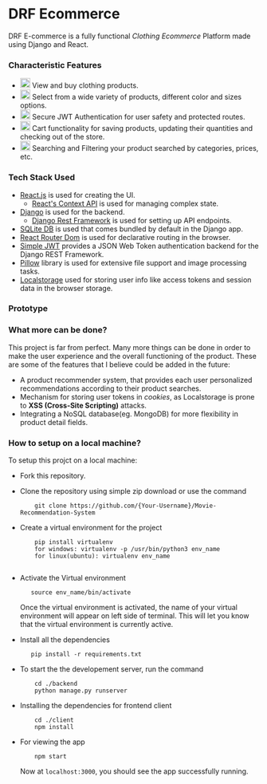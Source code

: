 # DRF Ecommerce
 
DRF E-commerce is a fully functional *Clothing Ecommerce* Platform made using Django and React.


### Characteristic Features

* <img src="https://img.icons8.com/ultraviolet/40/000000/shop.png" height = "20" width = "20"/> View and buy clothing products.
* <img src="https://img.icons8.com/ultraviolet/40/000000/color-dropper.png" height = "20" width = "20"/> Select from a wide variety of products, different color and sizes options.
* <img src="https://img.icons8.com/ultraviolet/40/000000/lock-2.png" height = "20" width = "20"/> Secure JWT Authentication for user safety and protected routes.
* <img src="https://img.icons8.com/fluent/48/000000/fast-cart.png" height = "20" width = "20"/> Cart functionality for saving products, updating their quantities and checking out of the store.
* <img src="https://img.icons8.com/ultraviolet/40/000000/filter.png" height = "20" width = "20"/> Searching and Filtering your product searched by categories, prices, etc.


### Tech Stack Used
 
* [React.js](https://github.com/facebook/react "React.js + Hooks") is used for creating the UI.
    * [React's Context API](https://github.com/facebook/react "React's Context API") is used for managing complex state.
* [Django](https://www.djangoproject.com/ "Django") is used for the backend.
    * [Django Rest Framework](https://www.django-rest-framework.org/ "Django Rest Framework") is used for setting up API endpoints.
* [SQLite DB](https://sqlite.org/docs.html "SQLite DB") is used that comes bundled by default in the Django app.
* [React Router Dom](https://reactrouter.com/web "React Router Dom") is used for declarative routing in the browser.
* [Simple JWT](https://django-rest-framework-simplejwt.readthedocs.io/en/latest/ "Simple JWT") provides a JSON Web Token authentication backend for the Django REST Framework.
* [Pillow](https://pillow.readthedocs.io/en/stable/ "Pillow") library is used for extensive file support and image processing tasks.
* [Localstorage](https://developer.chrome.com/docs/devtools/storage/localstorage/ "Localstorage") used for storing user info like access tokens and session data in the browser storage.


### Prototype



### What more can be done?
 
This project is far from perfect. Many more things can be done in order to make the user experience and the overall functioning of the product. These are some of the features that I believe could be added in the future:
 
* A product recommender system, that provides each user personalized recommendations according to their product searches.
* Mechanism for storing user tokens in *cookies*, as Localstorage is prone to **XSS (Cross-Site Scripting)** attacks.
* Integrating a NoSQL database(eg. MongoDB) for more flexibility in product detail fields.
 

 
### How to setup on a local machine?

To setup this projct on a local machine:

* Fork this repository.
* Clone the repository using simple zip download or use the command
    ```
        git clone https://github.com/{Your-Username}/Movie-Recommendation-System
    ```
* Create a virtual environment for the project
    ```
        pip install virtualenv
        for windows: virtualenv -p /usr/bin/python3 env_name
        for linux(ubuntu): virtualenv env_name
        
    ```
* Activate the Virtual environment
    ```
       source env_name/bin/activate
    ```
    Once the virtual environment is activated, the name of your virtual environment will appear on left side of terminal. This will let you know that the virtual environment is currently active. 

* Install all the dependencies
    ```
       pip install -r requirements.txt
    ```

* To start the  the developement server, run the command
    ```
        cd ./backend
        python manage.py runserver
    ```
* Installing the dependencies for frontend client
    ```
        cd ./client
        npm install
    ```    
* For viewing the app
    ```
        npm start
    ```

    Now at `localhost:3000`, you should see the app successfully running.